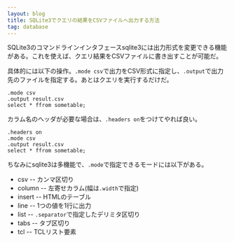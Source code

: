 ```yaml
---
layout: blog
title: SQLite3でクエリの結果をCSVファイルへ出力する方法
tag: database
---
```




SQLite3のコマンドラインインタフェースsqlite3には出力形式を変更できる機能がある。これを使えば、クエリ結果をCSVファイルに書き出すことが可能だ。

具体的には以下の操作。`.mode csv`で出力をCSV形式に指定し、`.output`で出力先のファイルを指定する。あとはクエリを実行するだけだ。

    .mode csv
    .output result.csv
    select * ffrom sometable;

カラム名のヘッダが必要な場合は、`.headers on`をつけてやれば良い。

    .headers on
    .mode csv
    .output result.csv
    select * ffrom sometable;

ちなみにsqlite3は多機能で、`.mode`で指定できるモードには以下がある。

- csv -- カンマ区切り
- column -- 左寄せカラム(幅は`.width`で指定)
- insert -- HTMLのテーブル
- line -- 1つの値を1行に出力
- list -- `.separator`で指定したデリミタ区切り
- tabs -- タブ区切り
- tcl -- TCLリスト要素
